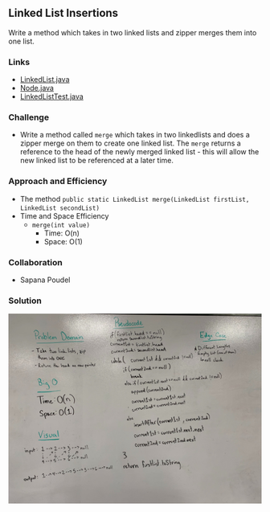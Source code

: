 ## Linked List Insertions
Write a method which takes in two linked lists and zipper merges them into one list.


### Links
* [LinkedList.java](../code401challenges/src/main/java/linkedList/LinkedList.java) 
* [Node.java](../code401challenges/src/main/java/linkedList/Node.java)
* [LinkedListTest.java](../code401challenges/src/test/java/linkedList/LinkedListTest.java)

### Challenge
* Write a method called `merge` which takes in two linkedlists and does a zipper merge on them to create one linked list. The `merge` returns a reference to the head of the newly merged linked list - this will allow the new linked list to be referenced at a later time.

### Approach and Efficiency
* The method `public static LinkedList merge(LinkedList firstList, LinkedList secondList)`
* Time and Space Efficiency
  * `merge(int value)`
    * Time: O(n)
    * Space: O(1)

### Collaboration
* Sapana Poudel

### Solution
![append](../assets/linked-list-merge.jpg)
